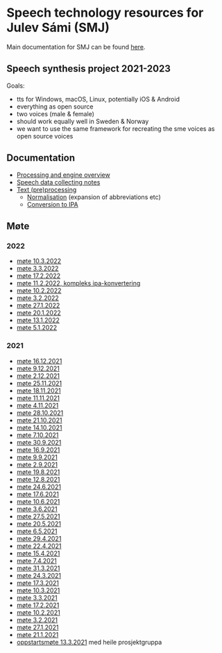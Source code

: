 # Speech technology resources for Julev Sámi (SMJ)

Main documentation for SMJ can be found [here](https://giellalt.github.io/lang-smj/).

## Speech synthesis project 2021-2023

Goals:
- tts for Windows, macOS, Linux, potentially iOS & Android
- everything as open source
- two voices (male & female)
- should work equally well in Sweden & Norway
- we want to use the same framework for recreating the sme voices as open source voices

## Documentation

- [Processing and engine overview](tts_notes_kha.md)
- [Speech data collecting notes](Speech_data_collecting_notes.md)
- [Text (pre)processing](TextProcessing.md)
    - [Normalisation](normalisation.md) (expansion of abbreviations etc)
    - [Conversion to IPA](Rewrite_to_IPA.md)

## Møte

### 2022
- [møte 10.3.2022](meetings/2022-03-10.md)
- [møte  3.3.2022](meetings/2022-03-03.md)
- [møte 17.2.2022](meetings/2022-02-17.md)
- [møte 11.2.2022, kompleks ipa-konvertering](meetings/2022-02-11-complex-ipa-conversion.md)
- [møte 10.2.2022](meetings/2022-02-10.md)
- [møte  3.2.2022](meetings/2022-02-03.md)
- [møte 27.1.2022](meetings/2022-01-27.md)
- [møte 20.1.2022](meetings/2022-01-20.md)
- [møte 13.1.2022](meetings/2022-01-13.md)
- [møte  5.1.2022](meetings/2022-01-05.md)

### 2021
- [møte 16.12.2021](meetings/2021-12-16.md)
- [møte  9.12.2021](meetings/2021-12-09.md)
- [møte  2.12.2021](meetings/2021-12-02.md)
- [møte 25.11.2021](meetings/2021-11-25.md)
- [møte 18.11.2021](meetings/2021-11-18.md)
- [møte 11.11.2021](meetings/2021-11-11.md)
- [møte  4.11.2021](meetings/2021-11-04.md)
- [møte 28.10.2021](meetings/2021-10-28.md)
- [møte 21.10.2021](meetings/2021-10-21.md)
- [møte 14.10.2021](meetings/2021-10-14.md)
- [møte  7.10.2021](meetings/2021-10-07.md)
- [møte 30.9.2021](meetings/2021-09-30.md)
- [møte 16.9.2021](meetings/2021-09-16.md)
- [møte  9.9.2021](meetings/2021-09-09.md)
- [møte  2.9.2021](meetings/2021-09-02.md)
- [møte 19.8.2021](meetings/2021-08-19.md)
- [møte 12.8.2021](meetings/2021-08-12.md)
- [møte 24.6.2021](meetings/2021-06-24.md)
- [møte 17.6.2021](meetings/2021-06-17.md)
- [møte 10.6.2021](meetings/2021-06-10.md)
- [møte  3.6.2021](meetings/2021-06-03.md)
- [møte 27.5.2021](meetings/2021-05-27.md)
- [møte 20.5.2021](meetings/2021-05-20.md)
- [møte  6.5.2021](meetings/2021-05-06.md)
- [møte 29.4.2021](meetings/2021-04-29.md)
- [møte 22.4.2021](meetings/2021-04-22.md)
- [møte 15.4.2021](meetings/2021-04-15.md)
- [møte  7.4.2021](meetings/2021-04-07.md)
- [møte 31.3.2021](meetings/2021-03-31.md)
- [møte 24.3.2021](meetings/2021-03-24.md)
- [møte 17.3.2021](meetings/2021-03-17.md)
- [møte 10.3.2021](meetings/2021-03-10.md)
- [møte  3.3.2021](meetings/2021-03-03.md)
- [møte 17.2.2021](meetings/2021-02-17.md)
- [møte 10.2.2021](meetings/2021-02-10.md)
- [møte  3.2.2021](meetings/2021-02-03.md)
- [møte 27.1.2021](meetings/2021-01-27.md)
- [møte 21.1.2021](meetings/2021-01-21.md)
- [oppstartsmøte 13.3.2021](meetings/2021-01-13.md) med heile prosjektgruppa
